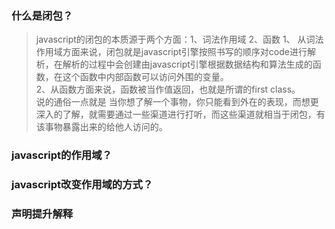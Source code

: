 ### 什么是闭包？
> javascript的闭包的本质源于两个方面：1、词法作用域 2、函数
1、 从词法作用域方面来说，闭包就是javascript引擎按照书写的顺序对code进行解析，在解析的过程中会创建由javascript引擎根据数据结构和算法生成的函数，在这个函数中内部函数可以访问外围的变量。  
2、从函数方面来说，函数被当作值返回，也就是所谓的first class。  
说的通俗一点就是 当你想了解一个事物，你只能看到外在的表现，而想更深入的了解，就需要通过一些渠道进行打听，而这些渠道就相当于闭包，有该事物暴露出来的给他人访问的。
### javascript的作用域？
### javascript改变作用域的方式？
### 声明提升解释
